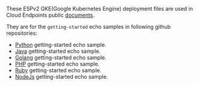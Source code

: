 
These ESPv2 GKE(Google Kubernetes Engine) deployment files are used in Cloud Endpoints public [documents](https://cloud.google.com/endpoints/docs/openapi/tutorials).

They are for the `getting-started` echo samples in following github repositories:
* [Python](https://github.com/GoogleCloudPlatform/python-docs-samples/blob/main/endpoints/getting-started) getting-started echo sample.
* [Java](https://github.com/GoogleCloudPlatform/java-docs-samples/tree/main/endpoints/getting-started) getting-started echo sample.
* [Golang](https://github.com/GoogleCloudPlatform/golang-samples/tree/main/endpoints/getting-started) getting-started echo sample.
* [PHP](https://github.com/GoogleCloudPlatform/php-docs-samples/blob/master/endpoints/getting-started) getting-started echo sample.
* [Ruby](https://github.com/GoogleCloudPlatform/ruby-docs-samples/tree/main/endpoints/getting-started) getting-started echo sample.
* [NodeJs](https://github.com/GoogleCloudPlatform/nodejs-docs-samples/tree/main/endpoints/getting-started) getting-started echo sample.
